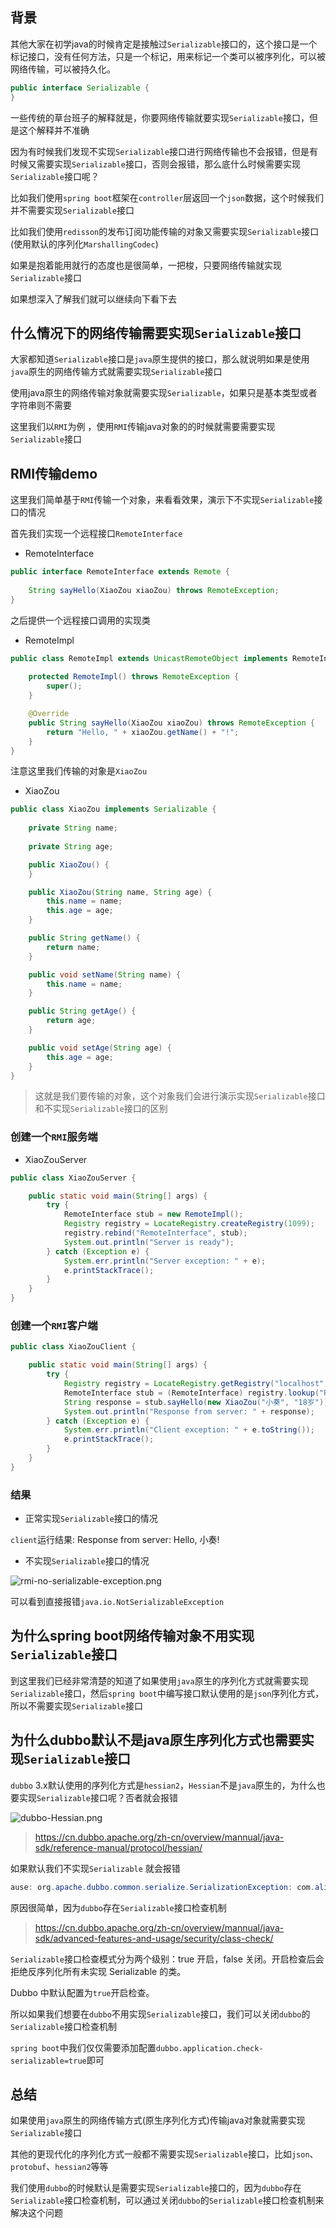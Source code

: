 ## 背景

其他大家在初学java的时候肯定是接触过`Serializable`接口的，这个接口是一个标记接口，没有任何方法，只是一个标记，用来标记一个类可以被序列化，可以被网络传输，可以被持久化。


```java
public interface Serializable {
}
```

一些传统的草台班子的解释就是，你要网络传输就要实现`Serializable`接口，但是这个解释并不准确

因为有时候我们发现不实现`Serializable`接口进行网络传输也不会报错，但是有时候又需要实现`Serializable`接口，否则会报错，那么底什么时候需要实现`Serializable`接口呢？

比如我们使用`spring boot`框架在`controller`层返回一个`json`数据，这个时候我们并不需要实现`Serializable`接口

比如我们使用`redisson`的发布订阅功能传输的对象又需要实现`Serializable`接口(使用默认的序列化`MarshallingCodec`)


如果是抱着能用就行的态度也是很简单，一把梭，只要网络传输就实现`Serializable`接口

如果想深入了解我们就可以继续向下看下去

## 什么情况下的网络传输需要实现`Serializable`接口

大家都知道`Serializable`接口是`java`原生提供的接口，那么就说明如果是使用`java`原生的网络传输方式就需要实现`Serializable`接口

使用java原生的网络传输对象就需要实现`Serializable`，如果只是基本类型或者字符串则不需要

这里我们以`RMI`为例 ，使用`RMI`传输java对象的的时候就需要需要实现`Serializable`接口

## RMI传输demo

这里我们简单基于`RMI`传输一个对象，来看看效果，演示下不实现`Serializable`接口的情况


首先我们实现一个远程接口`RemoteInterface`

- RemoteInterface

```java
public interface RemoteInterface extends Remote {
    
    String sayHello(XiaoZou xiaoZou) throws RemoteException;
}
```

之后提供一个远程接口调用的实现类

- RemoteImpl

```java
public class RemoteImpl extends UnicastRemoteObject implements RemoteInterface {
    
    protected RemoteImpl() throws RemoteException {
        super();
    }

    @Override
    public String sayHello(XiaoZou xiaoZou) throws RemoteException {
        return "Hello, " + xiaoZou.getName() + "!";
    }
}
```

注意这里我们传输的对象是`XiaoZou`

- XiaoZou

```java
public class XiaoZou implements Serializable {
    
    private String name;
    
    private String age;

    public XiaoZou() {
    }

    public XiaoZou(String name, String age) {
        this.name = name;
        this.age = age;
    }

    public String getName() {
        return name;
    }

    public void setName(String name) {
        this.name = name;
    }

    public String getAge() {
        return age;
    }

    public void setAge(String age) {
        this.age = age;
    }
}
```

> 这就是我们要传输的对象，这个对象我们会进行演示实现`Serializable`接口和不实现`Serializable`接口的区别


### 创建一个`RMI`服务端
- XiaoZouServer
```java
public class XiaoZouServer {

    public static void main(String[] args) {
        try {
            RemoteInterface stub = new RemoteImpl();
            Registry registry = LocateRegistry.createRegistry(1099);
            registry.rebind("RemoteInterface", stub);
            System.out.println("Server is ready");
        } catch (Exception e) {
            System.err.println("Server exception: " + e);
            e.printStackTrace();
        }
    }
}
```
### 创建一个`RMI`客户端

```java
public class XiaoZouClient {

    public static void main(String[] args) {
        try {
            Registry registry = LocateRegistry.getRegistry("localhost", 1099);
            RemoteInterface stub = (RemoteInterface) registry.lookup("RemoteInterface");
            String response = stub.sayHello(new XiaoZou("小奏", "18岁"));
            System.out.println("Response from server: " + response);
        } catch (Exception e) {
            System.err.println("Client exception: " + e.toString());
            e.printStackTrace();
        }
    }
}

```
### 结果

- 正常实现`Serializable`接口的情况

`client`运行结果: Response from server: Hello, 小奏!

- 不实现`Serializable`接口的情况


![rmi-no-serializable-exception.png](./images/rmi-no-serializable-exception.png)

可以看到直接报错`java.io.NotSerializableException`


## 为什么spring boot网络传输对象不用实现`Serializable`接口


到这里我们已经非常清楚的知道了如果使用`java`原生的序列化方式就需要实现`Serializable`接口，然后`spring boot`中编写接口默认使用的是`json`序列化方式，所以不需要实现`Serializable`接口

## 为什么dubbo默认不是java原生序列化方式也需要实现`Serializable`接口

`dubbo` 3.x默认使用的序列化方式是`hessian2`，`Hessian`不是`java`原生的，为什么也要实现`Serializable`接口呢？否者就会报错

![dubbo-Hessian.png](./images/dubbo-Hessian.png)

> https://cn.dubbo.apache.org/zh-cn/overview/mannual/java-sdk/reference-manual/protocol/hessian/

如果默认我们不实现`Serializable`
就会报错
```java
ause: org.apache.dubbo.common.serialize.SerializationException: com.alibaba.fastjson2.JSONException: not support none serializable class com.xiaozoudubbo.dto.XiaoZou
```

原因很简单，因为`dubbo`存在`Serializable`接口检查机制

> https://cn.dubbo.apache.org/zh-cn/overview/mannual/java-sdk/advanced-features-and-usage/security/class-check/

`Serializable`接口检查模式分为两个级别：true 开启，false 关闭。开启检查后会拒绝反序列化所有未实现 Serializable 的类。

Dubbo 中默认配置为`true`开启检查。


所以如果我们想要在`dubbo`不用实现`Serializable`接口，我们可以关闭`dubbo`的`Serializable`接口检查机制

`spring boot`中我们仅仅需要添加配置`dubbo.application.check-serializable=true`即可



## 总结

如果使用`java`原生的网络传输方式(原生序列化方式)传输java对象就需要实现`Serializable`接口

其他的更现代化的序列化方式一般都不需要实现`Serializable`接口，比如`json`、`protobuf`、`hessian2`等等

我们使用`dubbo`的时候默认是需要实现`Serializable`接口的，因为`dubbo`存在`Serializable`接口检查机制，可以通过关闭`dubbo`的`Serializable`接口检查机制来解决这个问题


